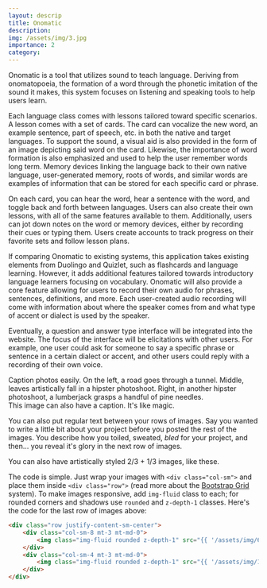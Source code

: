 ```yaml
---
layout: descrip
title: Onomatic
description:
img: /assets/img/3.jpg
importance: 2
category:
---
```


Onomatic is a tool that utilizes sound to teach language. Deriving from onomatopoeia, the formation of a word through the phonetic imitation of the sound it makes, this system focuses on listening and speaking tools to help users learn.

Each language class comes with lessons tailored toward specific scenarios. A lesson comes with a set of cards. The card can vocalize the new word, an example sentence, part of speech, etc. in both the native and target languages. To support the sound, a visual aid is also provided in the form of an image depicting said word on the card. Likewise, the importance of word formation is also emphasized and used to help the user remember words long term. Memory devices linking the language back to their own native language, user-generated memory, roots of words, and similar words are examples of information that can be stored for each specific card or phrase.

On each card, you can hear the word, hear a sentence with the word, and toggle back and forth between languages. Users can also create their own lessons, with all of the same features available to them. Additionally, users can jot down notes on the word or memory devices, either by recording their cues or typing them. Users create accounts to track progress on their favorite sets and follow lesson plans.

If comparing Onomatic to existing systems, this application takes existing elements from Duolingo and Quizlet, such as flashcards and language learning. However, it adds additional features tailored towards introductory language learners focusing on vocabulary. Onomatic will also provide a core feature allowing for users to record their own audio for phrases, sentences, definitions, and more. Each user-created audio recording will come with information about where the speaker comes from and what type of accent or dialect is used by the speaker. 

Eventually, a question and answer type interface will be integrated into the website. The focus of the interface will be elicitations with other users. For example, one user could ask for someone to say a specific phrase or sentence in a certain dialect or accent, and other users could reply with a recording of their own voice.


<div class="row">
    <div class="col-sm mt-3 mt-md-0">
        <img class="img-fluid rounded z-depth-1" src="{{ '/assets/img/1.jpg' | relative_url }}" alt="" title="example image"/>
    </div>
    <div class="col-sm mt-3 mt-md-0">
        <img class="img-fluid rounded z-depth-1" src="{{ '/assets/img/3.jpg' | relative_url }}" alt="" title="example image"/>
    </div>
    <div class="col-sm mt-3 mt-md-0">
        <img class="img-fluid rounded z-depth-1" src="{{ '/assets/img/5.jpg' | relative_url }}" alt="" title="example image"/>
    </div>
</div>
<div class="caption">
    Caption photos easily. On the left, a road goes through a tunnel. Middle, leaves artistically fall in a hipster photoshoot. Right, in another hipster photoshoot, a lumberjack grasps a handful of pine needles.
</div>
<div class="row">
    <div class="col-sm mt-3 mt-md-0">
        <img class="img-fluid rounded z-depth-1" src="{{ '/assets/img/5.jpg' | relative_url }}" alt="" title="example image"/>
    </div>
</div>
<div class="caption">
    This image can also have a caption. It's like magic.
</div>

You can also put regular text between your rows of images.
Say you wanted to write a little bit about your project before you posted the rest of the images.
You describe how you toiled, sweated, *bled* for your project, and then... you reveal it's glory in the next row of images.


<div class="row justify-content-sm-center">
    <div class="col-sm-8 mt-3 mt-md-0">
        <img class="img-fluid rounded z-depth-1" src="{{ '/assets/img/6.jpg' | relative_url }}" alt="" title="example image"/>
    </div>
    <div class="col-sm-4 mt-3 mt-md-0">
        <img class="img-fluid rounded z-depth-1" src="{{ '/assets/img/11.jpg' | relative_url }}" alt="" title="example image"/>
    </div>
</div>
<div class="caption">
    You can also have artistically styled 2/3 + 1/3 images, like these.
</div>


The code is simple.
Just wrap your images with `<div class="col-sm">` and place them inside `<div class="row">` (read more about the <a href="https://getbootstrap.com/docs/4.4/layout/grid/" target="_blank">Bootstrap Grid</a> system).
To make images responsive, add `img-fluid` class to each; for rounded corners and shadows use `rounded` and `z-depth-1` classes.
Here's the code for the last row of images above:

```html
<div class="row justify-content-sm-center">
    <div class="col-sm-8 mt-3 mt-md-0">
        <img class="img-fluid rounded z-depth-1" src="{{ '/assets/img/6.jpg' | relative_url }}" alt="" title="example image"/>
    </div>
    <div class="col-sm-4 mt-3 mt-md-0">
        <img class="img-fluid rounded z-depth-1" src="{{ '/assets/img/11.jpg' | relative_url }}" alt="" title="example image"/>
    </div>
</div>
```
